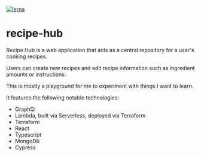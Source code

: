 [![lerna](https://img.shields.io/badge/maintained%20with-lerna-cc00ff.svg)](https://lerna.js.org/)

# recipe-hub
Recipe Hub is a web application that acts as a central repository for a user's cooking recipes.

Users can create new recipes and edit recipe information such as ingredient amounts or instructions.

This is mostly a playground for me to experiment with things I want to learn.

It features the following notable technologies:
* GraphQl
* Lambda, built via Serverless, deployed via Terraform
* Terraform
* React
* Typescript
* MongoDb
* Cypress
